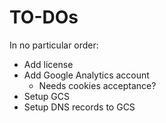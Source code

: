 # TO-DOs

In no particular order:

- Add license
- Add Google Analytics account
  - Needs cookies acceptance?
- Setup GCS
- Setup DNS records to GCS
